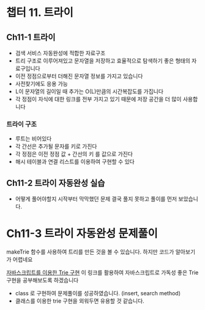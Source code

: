 # 챕터 11. 트라이

## Ch11-1 트라이

- 검색 서비스 자동완성에 적합한 자료구조
- 트리 구조로 이루어져있고 문자열을 저장하고 효율적으로 탐색하기 좋은 형태의 자료구입니다
- 이전 정점으로부터 더해진 문자열 정보를 가지고 있습니다
- 사전찾기에도 응용 가능
- L이 문자열의 길이일 때 추가는 O(L)만큼의 시간복잡도를 가집니다
- 각 정점이 자식에 대한 링크를 전부 가지고 있기 때문에 저장 공간을 더 많이 사용합니다

### 트라이 구조

- 루트는 비어있다
- 각 간선은 추가될 문자를 키로 가진다
- 각 정점은 이전 정점 값 + 간선의 키 를 값으로 가진다
- 해시 테이블과 연결 리스트를 이용하여 구현할 수 있다

## Ch11-2 트라이 자동완성 실습

- 어떻게 풀어야할지 시작부터 막막했던 문제 결국 풀지 못하고 풀이를 먼저 보았습니다.

# Ch11-3 트라이 자동완성 문제풀이

makeTrie 함수를 사용하여 트리를 만든 것을 볼 수 있습니다.
하지만 코드가 알아보기가 어렵네요

[자바스크립트를 이용한 Trie 구현](https://velog.io/@teihong93/%EC%9E%90%EB%B0%94%EC%8A%A4%ED%81%AC%EB%A6%BD%ED%8A%B8%EB%A5%BC-%EC%9D%B4%EC%9A%A9%ED%95%9C-Trie-%EA%B5%AC%ED%98%84)
이 링크를 활용하여 자바스크립트로 가독성 좋은 Trie 구현을 공부해보도록 하겠습니다

- class 로 구현하여 문제풀이를 성공하였습니다. (insert, search method)
- 클래스를 이용한 trie 구현을 외워두면 유용할 것 같습니다.
